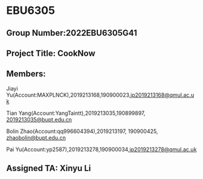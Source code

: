 # EBU6305

## Group Number:2022EBU6305G41

## Project Title: CookNow

## Members:

Jiayi Yu(Account:MAXPLNCK),2019213168,190900023,jp2019213168@qmul.ac.uk

Tian Yang(Account:YangTaintt),2019213035,190899897, 2019213035@bupt.edu.cn

Bolin Zhao(Account:qq996604394),2019213197, 190900425, zhaobolin@bupt.edu.cn

Pai Yu(Account:yp2587),2019213278,190900034,jp2019213278@qmul.ac.uk


## Assigned TA: Xinyu Li
